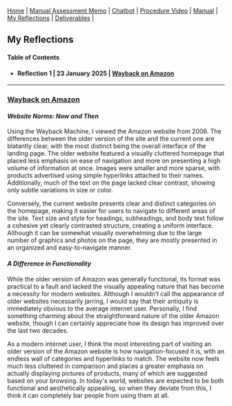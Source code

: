 [Home](index.md) | [Manual Assessment Memo](manual_assessment_memo.md) | [Chatbot](chatbot.md) | [Procedure Video](procedure_video.md) | [Manual](manual.md) | [My Reflections](reflective_blogs.md) | [Deliverables](deliverable1.md) |

## My Reflections 
#### Table of Contents 
- #### Reflection 1 | 23 January 2025 | [Wayback on Amazon](#wayback-on-amazon)
---
### [Wayback on Amazon](#wayback-on-amazon)

#### *Website Norms: Now and Then*

<p>Using the Wayback Machine, I viewed the Amazon website from 2006. The differences between the older version of the site and the current one are blatantly clear, with the most distinct being the overall interface of the landing page. The older website featured a visually cluttered homepage that placed less emphasis on ease of navigation and more on presenting a high volume of information at once. Images were smaller and more sparse, with products advertised using simple hyperlinks attached to their names. Additionally, much of the text on the page lacked clear contrast, showing only subtle variations in size or color.</p>

Conversely, the current website presents clear and distinct categories on the homepage, making it easier for users to navigate to different areas of the site. Text size and style for headings, subheadings, and body text follow a cohesive yet clearly contrasted structure, creating a uniform interface. Although it can be somewhat visually overwhelming due to the large number of graphics and photos on the page, they are mostly presented in an organized and easy-to-navigate manner.
  
#### *A Difference in Functionality*

<p>While the older version of Amazon was generally functional, its format was practical to a fault and lacked the visually appealing nature that has become a necessity for modern websites. Although I wouldn’t call the appearance of older websites necessarily jarring, I would say that their antiquity is immediately obvious to the average internet user. Personally, I find something charming about the straightforward nature of the older Amazon website, though I can certainly appreciate how its design has improved over the last two decades.</p>

As a modern internet user, I think the most interesting part of visiting an older version of the Amazon website is how navigation-focused it is, with an endless wall of categories and hyperlinks to match. The website now feels much less cluttered in comparison and places a greater emphasis on actually displaying pictures of products, many of which are suggested based on your browsing. In today's world, websites are expected to be both functional and aesthetically appealing, so when they deviate from this, I think it can completely bar people from using them at all.

